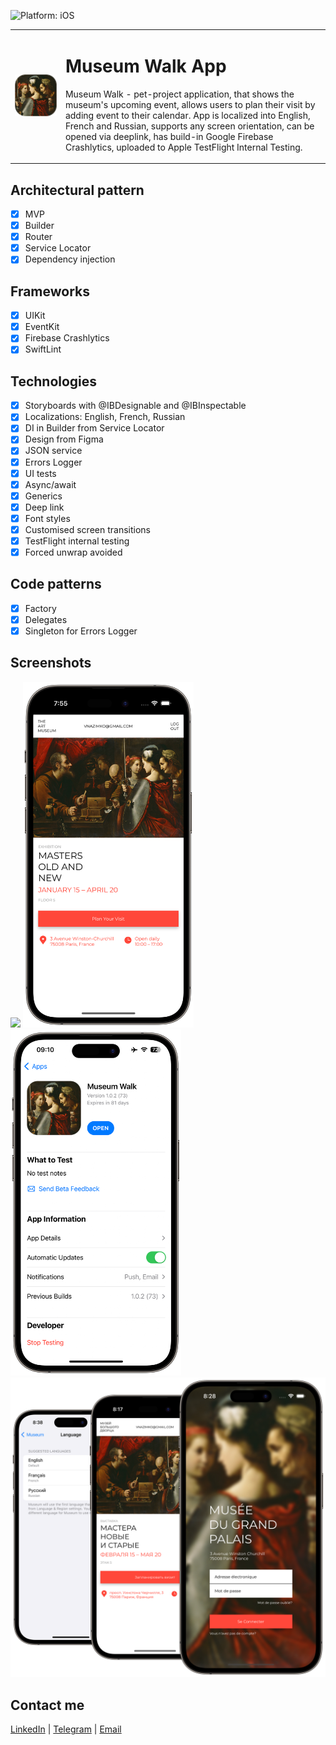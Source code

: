 ![Platform: iOS](https://img.shields.io/badge/Platform-iOS-green.svg)

  <table>
    <tr>
      <td>
        <img src="Screenshots/MuseumAppIcon.png" alt="Museum App Icon">
      </td>
      <td>
        <h1>Museum Walk App</h1>
        <p>Museum Walk - pet-project application, that shows the museum's upcoming event, allows users to plan their visit by adding event to their calendar. App is localized into English, French and Russian, supports any screen orientation, can be opened via deeplink, has build-in Google Firebase Crashlytics, uploaded to Apple TestFlight Internal Testing.</p>
      </td>
    </tr>
  </table>

## Architectural pattern
- [x] MVP
- [x] Builder 
- [x] Router
- [x] Service Locator
- [x] Dependency injection

## Frameworks
- [x] UIKit
- [x] EventKit
- [x] Firebase Crashlytics
- [x] SwiftLint

## Technologies
- [x] Storyboards with @IBDesignable and @IBInspectable
- [x] Localizations: English, French, Russian
- [x] DI in Builder from Service Locator
- [x] Design from Figma
- [x] JSON service
- [x] Errors Logger
- [x] UI tests
- [x] Async/await
- [x] Generics
- [x] Deep link
- [x] Font styles
- [x] Customised screen transitions
- [x] TestFlight internal testing
- [x] Forced unwrap avoided

## Code patterns
- [x] Factory
- [x] Delegates
- [x] Singleton for Errors Logger

## Screenshots
<img src="Screenshots/LogIn.png" width="273"/> <img src="Screenshots/Main.png" width="273"/> <img src="Screenshots/TestFlight.png" width="273"/> <img src="Screenshots/Localizations.png" width="598"/>

## Contact me
[LinkedIn](https://www.linkedin.com/in/bytepixelmelody "https://www.linkedin.com/in/bytepixelmelody") | [Telegram](https://t.me/bytepixelmelody "@bytepixelmelody") | [Email](mailto:bytepixelmelody@gmail.com "bytepixelmelody@gmail.com")